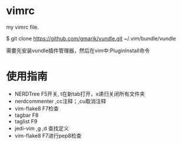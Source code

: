 vimrc
=====

my vimrc file.

$ git clone https://github.com/gmarik/vundle.git ~/.vim/bundle/vundle


需要先安装vundle插件管理器，然后在vim中:PluginInstall命令

使用指南
=====
- NERDTree F5开关, t在新tab打开，x递归关闭所有文件夹
- nerdcommenter ,cc注释；,cu取消注释
- vim-flake8 F7检查
- tagbar F8
- taglist F9
- jedi-vim ,g ,d 查找定义
- vim-flake8 F7进行pep8检查
